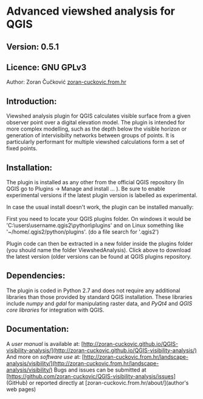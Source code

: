 ﻿Advanced viewshed analysis for QGIS 
===================================

Version: 0.5.1
------------
Licence: GNU GPLv3
-------------
Author: Zoran Čučković [zoran-cuckovic.from.hr](contact) 

Introduction:
-------------
Viewshed analysis plugin for QGIS calculates visible surface from a given observer point over a digital elevation model. The plugin is  intended for more complex modelling, such as the depth below the visible horizon or generation of intervisibilty networks between groups of points. It is particularly performant for multiple viewshed calculations form a set of fixed points.

Installation:
------------
The plugin is installed as any other from the official QGIS repository (In QGIS go to Plugins -> Manage and install ... ). Be sure to enable experimental versions if the latest plugin version is labelled as experimental.

In case the usual install doesn't work, the plugin can be installed manually:

First you need to locate your QGIS plugins folder. On windows it would be 'C:\users\username\.qgis2\python\plugins' and on Linux something like '~/home/.qgis2/python/plugins'. (do a file search for '.qgis2')

Plugin code can then be extracted in a new folder inside the plugins folder (you should name the folder ViewshedAnalysis). Click above to download the latest version (older versions can be found at QGIS plugins repository. 

Dependencies:
-------------
The plugin is coded in Python 2.7 and does not require any additional libraries than those provided by standard QGIS installation. These libraries include *numpy* and *gdal* for manipulating raster data, and *PyQt4* and *QGIS core libraries* for integration with QGIS.

Documentation:
--------------
A *user manual* is available at:  [http://zoran-cuckovic.github.io/QGIS-visibility-analysis/](http://zoran-cuckovic.github.io/QGIS-visibility-analysis/)
And more on *software use* at:
[http://zoran-cuckovic.from.hr/landscape-analysis/visibility/](http://zoran-cuckovic.from.hr/landscape-analysis/visibility/)
Bugs and issues can be submitted at [https://github.com/zoran-cuckovic/QGIS-visibility-analysis/issues] (GitHub) or reported directly at [zoran-cuckovic.from.hr/about/](author's web pages)